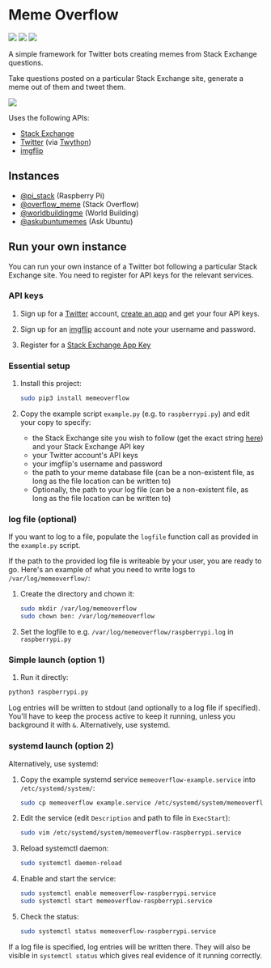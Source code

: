# Meme Overflow

[![](https://badge.fury.io/py/memeoverflow.svg)](https://badge.fury.io/py/memeoverflow)
[![](https://api.travis-ci.org/bennuttall/meme-overflow.svg?branch=master)](https://travis-ci.org/bennuttall/meme-overflow)
[![](https://img.shields.io/codecov/c/github/bennuttall/meme-overflow/master.svg?maxAge=2592000)](https://codecov.io/github/bennuttall/meme-overflow)

A simple framework for Twitter bots creating memes from Stack Exchange
questions.

Take questions posted on a particular Stack Exchange site, generate a meme out
of them and tweet them.

![](fry.jpg)

Uses the following APIs:

- [Stack Exchange](https://api.stackexchange.com/)
- [Twitter](https://developer.twitter.com/en/docs/api-reference-index) (via
[Twython](https://twython.readthedocs.io/en/latest/))
- [imgflip](https://api.imgflip.com/)

## Instances

- [@pi_stack](https://twitter.com/pi_stack) (Raspberry Pi)
- [@overflow_meme](https://twitter.com/overflow_meme) (Stack Overflow)
- [@worldbuildingme](https://twitter.com/worldbuildingme) (World Building)
- [@askubuntumemes](https://twitter.com/askubuntumemes) (Ask Ubuntu)

## Run your own instance

You can run your own instance of a Twitter bot following a particular Stack
Exchange site. You need to register for API keys for the relevant services.

### API keys

1. Sign up for a [Twitter](https://twitter.com/) account, [create an
app](https://developer.twitter.com/en/apps) and get your four API keys.

1. Sign up for an [imgflip](https://imgflip.com/) account and note your username
and password.

1. Register for a [Stack Exchange App Key](https://stackapps.com/apps/oauth/register)

### Essential setup

1. Install this project:

    ```bash
    sudo pip3 install memeoverflow
    ```

1. Copy the example script `example.py` (e.g. to `raspberrypi.py`) and edit your
copy to specify:

    - the Stack Exchange site you wish to follow (get the exact string
    [here](https://api.stackexchange.com/docs/questions)) and your Stack
    Exchange API key
    - your Twitter account's API keys
    - your imgflip's username and password
    - the path to your meme database file (can be a non-existent file, as long as
    the file location can be written to)
    - Optionally, the path to your log file (can be a non-existent file, as long
    as the file location can be written to)

### log file (optional)

If you want to log to a file, populate the `logfile` function call as provided
in the `example.py` script.

If the path to the provided log file is writeable by your user, you are ready to
go. Here's an example of what you need to write logs to
`/var/log/memeoverflow/`:

1. Create the directory and chown it:

    ```bash
    sudo mkdir /var/log/memeoverflow
    sudo chown ben: /var/log/memeoverflow
    ```

1. Set the logfile to e.g. `/var/log/memeoverflow/raspberrypi.log` in
`raspberrypi.py`

### Simple launch (option 1)

1. Run it directly:

```bash
python3 raspberrypi.py
```

Log entries will be written to stdout (and optionally to a log file if
specified). You'll have to keep the process active to keep it running, unless
you background it with `&`. Alternatively, use systemd.

### systemd launch (option 2)

Alternatively, use systemd:

1. Copy the example systemd service `memeoverflow-example.service` into `/etc/systemd/system/`:

    ```bash
    sudo cp memeoverflow example.service /etc/systemd/system/memeoverflow-raspberrypi.service
    ```

1. Edit the service (edit `Description` and path to file in `ExecStart`):

    ```bash
    sudo vim /etc/systemd/system/memeoverflow-raspberrypi.service
    ```

1. Reload systemctl daemon:

    ```bash
    sudo systemctl daemon-reload
    ```

1. Enable and start the service:

    ```bash
    sudo systemctl enable memeoverflow-raspberrypi.service
    sudo systemctl start memeoverflow-raspberrypi.service
    ```

1. Check the status:

    ```bash
    sudo systemctl status memeoverflow-raspberrypi.service
    ```

If a log file is specified, log entries will be written there. They will also be
visible in `systemctl status` which gives real evidence of it running correctly.
